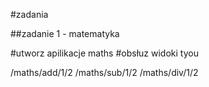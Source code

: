 #zadania

##zadanie 1 - matematyka

#utworz apilikacje maths
#obsłuz widoki tyou

/maths/add/1/2
/maths/sub/1/2
/maths/div/1/2



